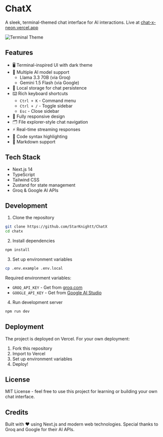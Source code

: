 # ChatX

A sleek, terminal-themed chat interface for AI interactions. Live at [chat-x-neon.vercel.app](https://chat-x-neon.vercel.app/)

![Terminal Theme](https://chat-x-neon.vercel.app/favicon.ico)

## Features

- 🖥️ Terminal-inspired UI with dark theme
- 🤖 Multiple AI model support
  - Llama 3.3 70B (via Groq)
  - Gemini 1.5 Flash (via Google)
- 💾 Local storage for chat persistence
- ⌨️ Rich keyboard shortcuts
  - `Ctrl + K` - Command menu
  - `Ctrl + /` - Toggle sidebar
  - `Esc` - Close sidebar
- 📱 Fully responsive design
- 🗂️ File explorer-style chat navigation
- ⚡ Real-time streaming responses
- 🎨 Code syntax highlighting
- 📝 Markdown support

## Tech Stack

- Next.js 14
- TypeScript
- Tailwind CSS
- Zustand for state management
- Groq & Google AI APIs

## Development

1. Clone the repository
```bash
git clone https://github.com/StarKnightt/ChatX
cd chatx
```

2. Install dependencies
```bash
npm install
```

3. Set up environment variables
```bash
cp .env.example .env.local
```
Required environment variables:
- `GROQ_API_KEY` - Get from [groq.com](https://groq.com)
- `GOOGLE_API_KEY` - Get from [Google AI Studio](https://makersuite.google.com)

4. Run development server
```bash
npm run dev
```

## Deployment

The project is deployed on Vercel. For your own deployment:

1. Fork this repository
2. Import to Vercel
3. Set up environment variables
4. Deploy!

## License

MIT License - feel free to use this project for learning or building your own chat interface.

## Credits

Built with ❤️ using Next.js and modern web technologies. Special thanks to Groq and Google for their AI APIs.
